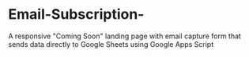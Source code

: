 # Email-Subscription-
A responsive "Coming Soon" landing page with email capture form that sends data directly to Google Sheets using Google Apps Script
